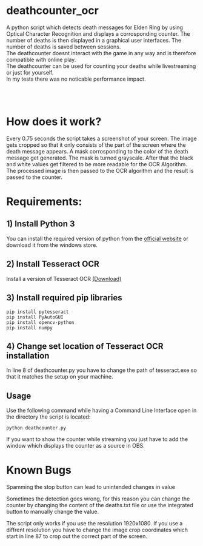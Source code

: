 # deathcounter_ocr

A python script which detects death messages for Elden Ring by using Optical Character Recognition and displays a corrosponding counter.
The number of deaths is then displayed in a graphical user interfaces. The number of deaths is saved between sessions. <br/>
The deathcounter doesnt interact with the game in any way and is therefore compatible with online play. <br/>
The deathcounter can be used for counting your deaths while livestreaming or just for yourself. <br/>
In my tests there was no noticable performance impact.

<br /><br />

# How does it work?

Every 0.75 seconds the script takes a screenshot of your screen. The image gets cropped so that it only consists of the part of the screen where the death message appears. A mask corrosponding to the color of the death message get generated. The mask is turned grayscale. After that the black and white values get filtered to be more readable for the OCR Algorithm. The processed image is then passed to the OCR algorithm and the result is passed to the counter.

# Requirements:

## 1) Install Python 3

You can install the required version of python from the [official website](https://www.python.org/downloads/) or download it from the windows store.

## 2) Install Tesseract OCR

Install a version of Tesseract OCR [(Download)](https://github.com/UB-Mannheim/tesseract/wiki)

## 3) Install required pip libraries

```console
pip install pytesseract
pip install PyAutoGUI
pip install opencv-python
pip install numpy
```

## 4) Change set location of Tesseract OCR installation

In line 8 of deathcounter.py you have to change the path of tesseract.exe so that it matches the setup on your machine.

## Usage

Use the following command while having a Command Line Interface open in the directory the script is located:

```console
python deathcounter.py
```

If you want to show the counter while streaming you just have to add the window which displays the counter as a source in OBS.

# Known Bugs

Spamming the stop button can lead to unintended changes in value

Sometimes the detection goes wrong, for this reason you can change the counter by changing the content of the deaths.txt file or use the integrated button to manually change the value.

The script only works if you use the resolution 1920x1080. If you use a diffrent resolution you have to change the image crop coordinates which start in line 87 to crop out the correct part of the screen.
